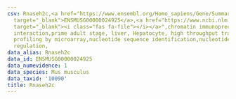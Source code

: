 ```yaml
---
csv: Rnaseh2c,<a href="https://www.ensembl.org/Homo_sapiens/Gene/Summary?db=core;g=ENSMUSG00000024925"
  target="_blank">ENSMUSG00000024925</a>,<a href="https://www.ncbi.nlm.nih.gov/pubmed/23834426"
  target="_blank"><i class="fas fa-file"></i></a>",chromatin immunoprecipitation assay,direct
  interaction,prime adult stage, liver, Hepatocyte, high throughput transcription
  profiling by microarray,nucleotide sequence identification,nucleotide sequence identification,transcriptional
  regulation,
data_alias: Rnaseh2c
data_id: ENSMUSG00000024925
data_numevidence: 1
data_species: Mus musculus
data_taxid: '10090'
title: Rnaseh2c
---
```

